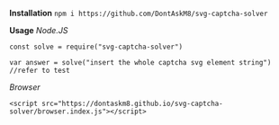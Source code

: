 **Installation**
```npm i https://github.com/DontAskM8/svg-captcha-solver```

**Usage**
*Node.JS*
```
const solve = require("svg-captcha-solver")

var answer = solve("insert the whole captcha svg element string")
//refer to test
```

*Browser*
```
<script src="https://dontaskm8.github.io/svg-captcha-solver/browser.index.js"></script>
```
